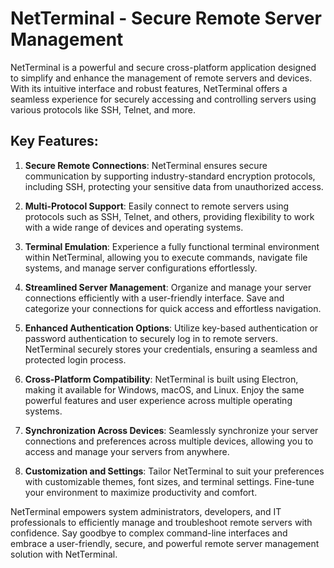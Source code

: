 # NetTerminal - Secure Remote Server Management

NetTerminal is a powerful and secure cross-platform application designed to simplify and enhance the management of remote servers and devices. With its intuitive interface and robust features, NetTerminal offers a seamless experience for securely accessing and controlling servers using various protocols like SSH, Telnet, and more.

## Key Features:

1. **Secure Remote Connections**: NetTerminal ensures secure communication by supporting industry-standard encryption protocols, including SSH, protecting your sensitive data from unauthorized access.

2. **Multi-Protocol Support**: Easily connect to remote servers using protocols such as SSH, Telnet, and others, providing flexibility to work with a wide range of devices and operating systems.

3. **Terminal Emulation**: Experience a fully functional terminal environment within NetTerminal, allowing you to execute commands, navigate file systems, and manage server configurations effortlessly.

4. **Streamlined Server Management**: Organize and manage your server connections efficiently with a user-friendly interface. Save and categorize your connections for quick access and effortless navigation.

5. **Enhanced Authentication Options**: Utilize key-based authentication or password authentication to securely log in to remote servers. NetTerminal securely stores your credentials, ensuring a seamless and protected login process.

6. **Cross-Platform Compatibility**: NetTerminal is built using Electron, making it available for Windows, macOS, and Linux. Enjoy the same powerful features and user experience across multiple operating systems.

7. **Synchronization Across Devices**: Seamlessly synchronize your server connections and preferences across multiple devices, allowing you to access and manage your servers from anywhere.

8. **Customization and Settings**: Tailor NetTerminal to suit your preferences with customizable themes, font sizes, and terminal settings. Fine-tune your environment to maximize productivity and comfort.

NetTerminal empowers system administrators, developers, and IT professionals to efficiently manage and troubleshoot remote servers with confidence. Say goodbye to complex command-line interfaces and embrace a user-friendly, secure, and powerful remote server management solution with NetTerminal.
